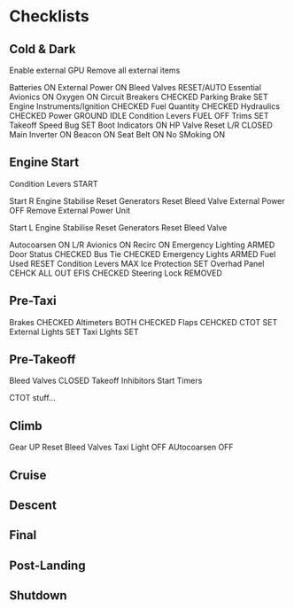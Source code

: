 # Checklists

## Cold & Dark

Enable external GPU
Remove all external items

Batteries ON
External Power ON
Bleed Valves RESET/AUTO
Essential Avionics ON
Oxygen ON
Circuit Breakers CHECKED
Parking Brake SET
Engine Instruments/Ignition CHECKED
Fuel Quantity CHECKED
Hydraulics CHECKED
Power GROUND IDLE
Condition Levers FUEL OFF
Trims SET
Takeoff Speed Bug SET
Boot Indicators ON
HP Valve Reset L/R CLOSED
Main Inverter ON
Beacon ON
Seat Belt ON
No SMoking ON

## Engine Start

Condition Levers START

Start R Engine
Stabilise
Reset Generators
Reset Bleed Valve
External Power OFF
Remove External Power Unit

Start L Engine
Stabilise
Reset Generators
Reset Bleed Valve

Autocoarsen ON
L/R Avionics ON
Recirc ON
Emergency Lighting ARMED
Door Status CHECKED
Bus Tie CHECKED
Emergency Lights ARMED
Fuel Used RESET
Condition Levers MAX
Ice Protection SET
Overhad Panel CEHCK ALL OUT
EFIS CHECKED
Steering Lock REMOVED

## Pre-Taxi

Brakes CHECKED
Altimeters BOTH CHECKED
Flaps CEHCKED
CTOT SET
External Lights SET
Taxi LIghts SET

## Pre-Takeoff
Bleed Valves CLOSED
Takeoff Inhibitors
Start Timers

CTOT stuff...

## Climb
Gear UP
Reset Bleed Valves
Taxi Light OFF
AUtocoarsen OFF

## Cruise

## Descent

## Final

## Post-Landing

## Shutdown
